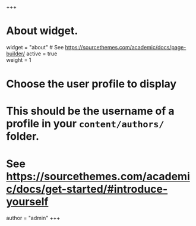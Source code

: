 +++
# About widget.
widget = "about"  # See https://sourcethemes.com/academic/docs/page-builder/
active = true  
weight = 1  


# Choose the user profile to display
# This should be the username of a profile in your `content/authors/` folder.
# See https://sourcethemes.com/academic/docs/get-started/#introduce-yourself
author = "admin"
+++
